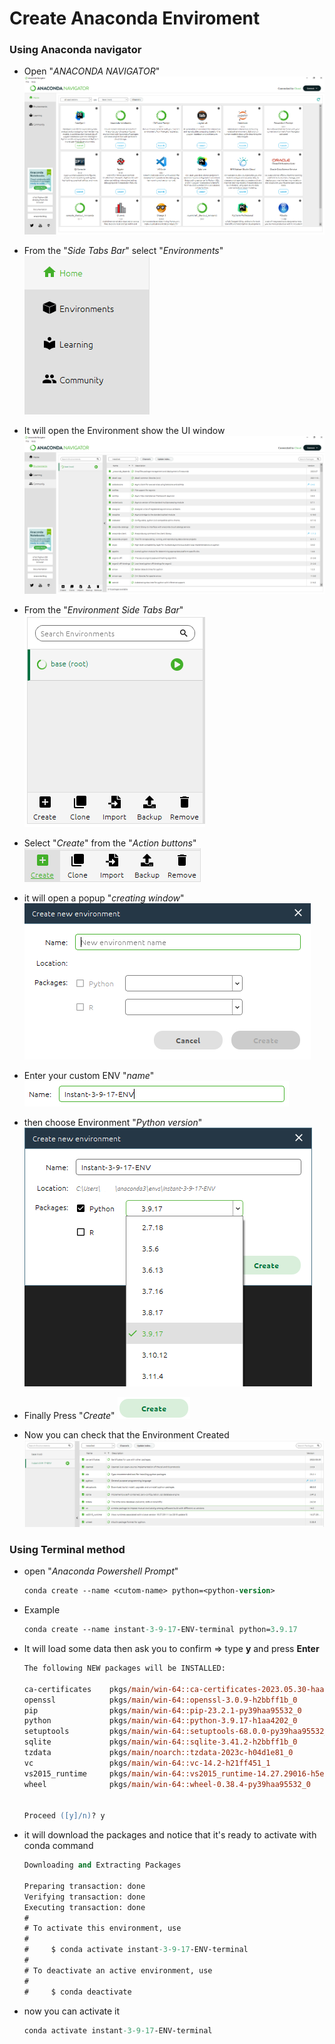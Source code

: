 # Create Anaconda Enviroment

### Using Anaconda navigator

- Open "_ANACONDA NAVIGATOR_"
  ![ANACONDA NAVIGATOR](/Tasks/03_25-07-2023/Images/01_Anaconda_navigator.png)

- From the "_Side Tabs Bar_" select "_Environments_"
  ![Side Tabs Bar](/Tasks/03_25-07-2023/Images/02_Tabs_bar.png)

- It will open the Environment show the UI window
  ![Environment UI](/Tasks/03_25-07-2023/Images/03_Enviroments_Tab.png)

- From the "_Environment Side Tabs Bar_"
  ![Environment Side Tabs Bar](/Tasks/03_25-07-2023/Images/04_Enviroments_Side_Bar.png)

- Select "_Create_" from the "_Action buttons_"
  ![Action buttons](/Tasks/03_25-07-2023/Images/05_Action_bottons.png)

- it will open a popup "_creating window_"
  ![popup creating window](/Tasks/03_25-07-2023/Images/06_Create_new_Enviroment_popup_window.png)

- Enter your custom ENV "_name_"
  ![popup creating window](/Tasks/03_25-07-2023/Images/07_Enter_Name.png)

- then choose Environment "_Python version_"
  ![popup creating window](/Tasks/03_25-07-2023/Images/08_Select_Python_Version.png)

- Finally Press "_Create_"
  ![popup creating window](/Tasks/03_25-07-2023/Images/09_Press_create.png)

- Now you can check that the Environment Created
  ![popup creating window](/Tasks/03_25-07-2023/Images/10_Enviroment_created.png)

### Using Terminal method

- open "_Anaconda Powershell Prompt_"
  ```ps
  conda create --name <cutom-name> python=<python-version>
  ```
- Example
  ```ps
  conda create --name instant-3-9-17-ENV-terminal python=3.9.17
  ```
- It will load some data then ask you to confirm => type <b>y</b> and press <b>Enter</b>

  ```ps
  The following NEW packages will be INSTALLED:

  ca-certificates    pkgs/main/win-64::ca-certificates-2023.05.30-haa95532_0
  openssl            pkgs/main/win-64::openssl-3.0.9-h2bbff1b_0
  pip                pkgs/main/win-64::pip-23.2.1-py39haa95532_0
  python             pkgs/main/win-64::python-3.9.17-h1aa4202_0
  setuptools         pkgs/main/win-64::setuptools-68.0.0-py39haa95532_0
  sqlite             pkgs/main/win-64::sqlite-3.41.2-h2bbff1b_0
  tzdata             pkgs/main/noarch::tzdata-2023c-h04d1e81_0
  vc                 pkgs/main/win-64::vc-14.2-h21ff451_1
  vs2015_runtime     pkgs/main/win-64::vs2015_runtime-14.27.29016-h5e58377_2
  wheel              pkgs/main/win-64::wheel-0.38.4-py39haa95532_0


  Proceed ([y]/n)? y

  ```

- it will download the packages and notice that it's ready to activate with conda command

  ```ps
  Downloading and Extracting Packages

  Preparing transaction: done
  Verifying transaction: done
  Executing transaction: done
  #
  # To activate this environment, use
  #
  #     $ conda activate instant-3-9-17-ENV-terminal
  #
  # To deactivate an active environment, use
  #
  #     $ conda deactivate

  ```

- now you can activate it
  ```ps
  conda activate instant-3-9-17-ENV-terminal
  ```
